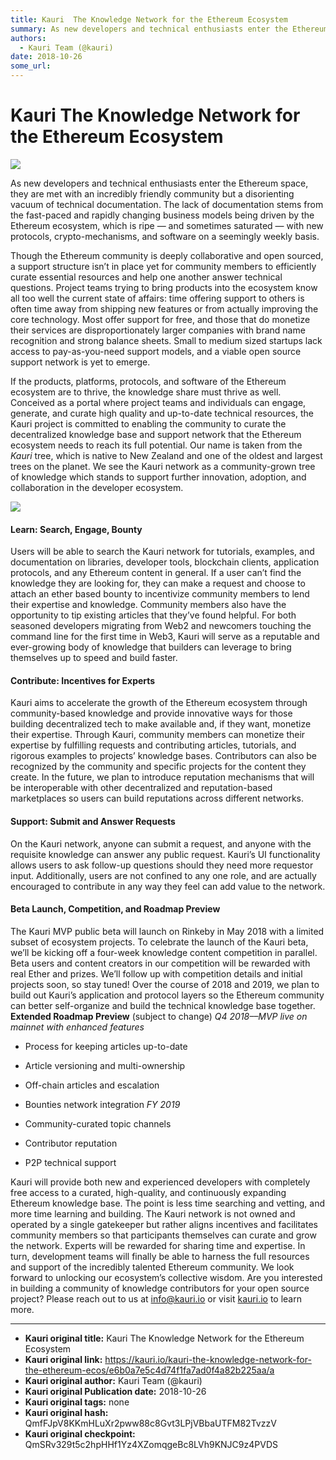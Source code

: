 ```yaml
---
title: Kauri  The Knowledge Network for the Ethereum Ecosystem
summary: As new developers and technical enthusiasts enter the Ethereum space, they are met with an incredibly friendly community but a disorienting vacuum of technical documentation. The lack of documentation stems from the fast-paced and rapidly changing business models being driven by the Ethereum ecosystem, which is ripe — and sometimes saturated — with new protocols, crypto-mechanisms, and software on a seemingly weekly basis. Though the Ethereum community is deeply collaborative and open sourced, a
authors:
  - Kauri Team (@kauri)
date: 2018-10-26
some_url: 
---
```


# Kauri  The Knowledge Network for the Ethereum Ecosystem

![](https://ipfs.infura.io/ipfs/QmeuZteeX9NajHSdSN3is7Bs1S7NwkeQSyStxvDAkAguT3)



As new developers and technical enthusiasts enter the Ethereum space, they are met with an incredibly friendly community but a disorienting vacuum of technical documentation. The lack of documentation stems from the fast-paced and rapidly changing business models being driven by the Ethereum ecosystem, which is ripe — and sometimes saturated — with new protocols, crypto-mechanisms, and software on a seemingly weekly basis.

Though the Ethereum community is deeply collaborative and open sourced, a support structure isn’t in place yet for community members to efficiently curate essential resources and help one another answer technical questions. Project teams trying to bring products into the ecosystem know all too well the current state of affairs: time offering support to others is often time away from shipping new features or from actually improving the core technology. Most offer support for free, and those that do monetize their services are disproportionately larger companies with brand name recognition and strong balance sheets. Small to medium sized startups lack access to pay-as-you-need support models, and a viable open source support network is yet to emerge.

If the products, platforms, protocols, and software of the Ethereum ecosystem are to thrive, the knowledge share must thrive as well. Conceived as a portal where project teams and individuals can engage, generate, and curate high quality and up-to-date technical resources, the Kauri project is committed to enabling the community to curate the decentralized knowledge base and support network that the Ethereum ecosystem needs to reach its full potential. Our name is taken from the _Kauri_ tree, which is native to New Zealand and one of the oldest and largest trees on the planet. We see the Kauri network as a community-grown tree of knowledge which stands to support further innovation, adoption, and collaboration in the developer ecosystem.

![](https://cdn-images-1.medium.com/max/1600/0*OOXE6y6nBaZRMG5f.)


#### Learn: Search, Engage, Bounty
Users will be able to search the Kauri network for tutorials, examples, and documentation on libraries, developer tools, blockchain clients, application protocols, and any Ethereum content in general. If a user can’t find the knowledge they are looking for, they can make a request and choose to attach an ether based bounty to incentivize community members to lend their expertise and knowledge. Community members also have the opportunity to tip existing articles that they’ve found helpful. For both seasoned developers migrating from Web2 and newcomers touching the command line for the first time in Web3, Kauri will serve as a reputable and ever-growing body of knowledge that builders can leverage to bring themselves up to speed and build faster.

#### Contribute: Incentives for Experts
Kauri aims to accelerate the growth of the Ethereum ecosystem through community-based knowledge and provide innovative ways for those building decentralized tech to make available and, if they want, monetize their expertise. Through Kauri, community members can monetize their expertise by fulfilling requests and contributing articles, tutorials, and rigorous examples to projects’ knowledge bases. Contributors can also be recognized by the community and specific projects for the content they create. In the future, we plan to introduce reputation mechanisms that will be interoperable with other decentralized and reputation-based marketplaces so users can build reputations across different networks.

#### Support: Submit and Answer Requests
On the Kauri network, anyone can submit a request, and anyone with the requisite knowledge can answer any public request. Kauri’s UI functionality allows users to ask follow-up questions should they need more requestor input. Additionally, users are not confined to any one role, and are actually encouraged to contribute in any way they feel can add value to the network.

#### Beta Launch, Competition, and Roadmap Preview
The Kauri MVP public beta will launch on Rinkeby in May 2018 with a limited subset of ecosystem projects. To celebrate the launch of the Kauri beta, we’ll be kicking off a four-week knowledge content competition in parallel. Beta users and content creators in our competition will be rewarded with real Ether and prizes. We’ll follow up with competition details and initial projects soon, so stay tuned!
Over the course of 2018 and 2019, we plan to build out Kauri’s application and protocol layers so the Ethereum community can better self-organize and build the technical knowledge base together.
 **Extended Roadmap Preview** (subject to change)
 _Q4 2018––MVP live on mainnet with enhanced features_ 



 * Process for keeping articles up-to-date

 * Article versioning and multi-ownership

 * Off-chain articles and escalation

 * Bounties network integration
 _FY 2019_ 



 * Community-curated topic channels

 * Contributor reputation

 * P2P technical support

Kauri will provide both new and experienced developers with completely free access to a curated, high-quality, and continuously expanding Ethereum knowledge base. The point is less time searching and vetting, and more time learning and building. The Kauri network is not owned and operated by a single gatekeeper but rather aligns incentives and facilitates community members so that participants themselves can curate and grow the network. Experts will be rewarded for sharing time and expertise. In turn, development teams will finally be able to harness the full resources and support of the incredibly talented Ethereum community. We look forward to unlocking our ecosystem’s collective wisdom.
Are you interested in building a community of knowledge contributors for your open source project? Please reach out to us at [info@kauri.io](mailto:info@kauri.io) or visit [kauri.io](http://kauri.io) to learn more.




---

- **Kauri original title:** Kauri  The Knowledge Network for the Ethereum Ecosystem
- **Kauri original link:** https://kauri.io/kauri-the-knowledge-network-for-the-ethereum-ecos/e6b0a7e5c4d74f1fa7ad0f4a82b225aa/a
- **Kauri original author:** Kauri Team (@kauri)
- **Kauri original Publication date:** 2018-10-26
- **Kauri original tags:** none
- **Kauri original hash:** QmfFJpV8KKmHLuXr2pww88c8Gvt3LPjVBbaUTFM82TvzzV
- **Kauri original checkpoint:** QmSRv329t5c2hpHHf1Yz4XZomqgeBc8LVh9KNJC9z4PVDS



